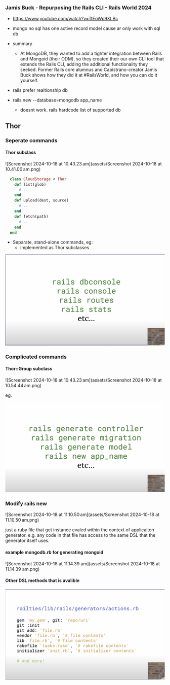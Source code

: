 ### 


### Jamis Buck - Repurposing the Rails CLI - Rails World 2024
- https://www.youtube.com/watch?v=TtEoWp9XLBc

- mongo no sql has one active record model cause ar only work with sql db

- summary
  - At MongoDB, they wanted to add a tighter integration between Rails and
    Mongoid (their ODM), so they created their our own CLI tool that extends
    the Rails CLI, adding the additional functionality they seeked. Former
    Rails core alumnus and Capistrano-creator Jamis Buck shows how they did it
    at #RailsWorld, and how you can do it yourself.
  
- rails prefer realtionship db

- rails new --database=mongodb app_name 
  - doesnt work. rails hardcode list of supported db

  

  
  
## Thor

### Seperate commands

#### Thor subclass  

![Screenshot 2024-10-18 at 10.43.23 am](assets/Screenshot 2024-10-18 at 10.41.00 am.png)


  ```ruby
    class CloudStorage < Thor
      def list(glob)
        #... 
      end
      def upload(dest, source)
        #... 
      end
      def fetch(path)
        #...
      end
    end
  ```
- Separate, stand-alone commands, eg:
    - implemented as Thor subclasses

![image-20241018110325880](assets/image-20241018110325880.png)



### Complicated commands

#### Thor::Group subclass

![Screenshot 2024-10-18 at 10.43.23 am](assets/Screenshot 2024-10-18 at 10.54.44 am.png)

eg.

![image-20241018110139119](assets/image-20241018110139119.png)



### Modify rails new

![Screenshot 2024-10-18 at 11.10.50 am](assets/Screenshot 2024-10-18 at 11.10.50 am.png)

just a ruby file that get instance evaled within the context of applicaiton generator. e.g. any code in that file has access to the same DSL that the generator itself uses.

#### example mongodb.rb for generating mongoid

![Screenshot 2024-10-18 at 11.14.39 am](assets/Screenshot 2024-10-18 at 11.14.39 am.png)



#### Other DSL methods that is avalible

![Screenshot 2024-10-18 at 11.15.46.am](assets/Screenshot-2024-10-18-at-111546am.png)
